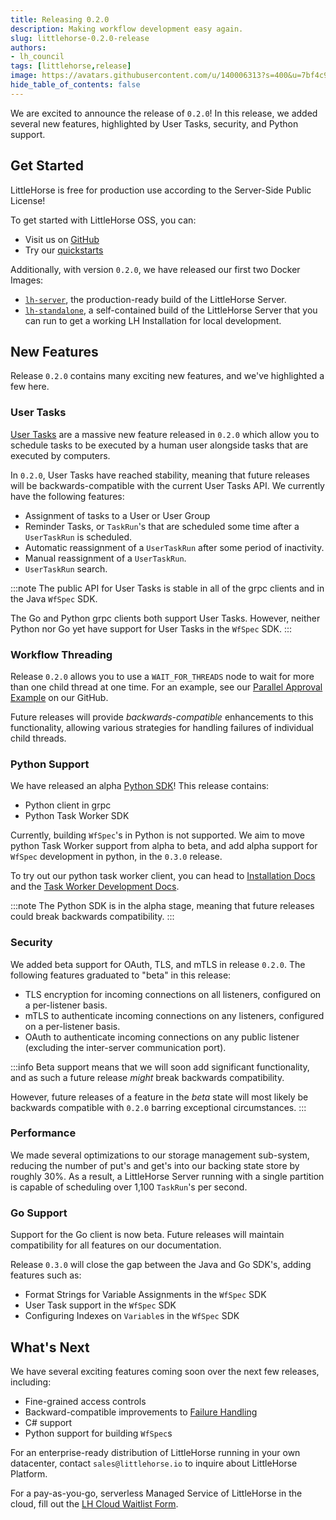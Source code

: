 ```yaml
---
title: Releasing 0.2.0
description: Making workflow development easy again.
slug: littlehorse-0.2.0-release
authors:
- lh_council
tags: [littlehorse,release]
image: https://avatars.githubusercontent.com/u/140006313?s=400&u=7bf4c91d92dfe590ac71bb6b4821e1a81aa5b712&v=4
hide_table_of_contents: false
---
```


We are excited to announce the release of `0.2.0`! <!-- truncate --> In this release, we added several new features, highlighted by User Tasks, security, and Python support.

## Get Started

LittleHorse is free for production use according to the Server-Side Public License!

To get started with LittleHorse OSS, you can:

* Visit us on [GitHub](https://github.com/littlehorse-enterprises)
* Try our [quickstarts](https://littlehorse.dev/docs/developer-guide/install#installation-and-quickstart)

Additionally, with version `0.2.0`, we have released our first two Docker Images:

* [`lh-server`](https://gallery.ecr.aws/littlehorse/littlehorse-server), the production-ready build of the LittleHorse Server.
* [`lh-standalone`](https://gallery.ecr.aws/littlehorse/littlehorse-standalone), a self-contained build of the LittleHorse Server that you can run to get a working LH Installation for local development.

## New Features

Release `0.2.0` contains many exciting new features, and we've highlighted a few here.

### User Tasks

[User Tasks](https://littlehorse.dev/docs/concepts/user-tasks) are a massive new feature released in `0.2.0` which allow you to schedule tasks to be executed by a human user alongside tasks that are executed by computers.

In `0.2.0`, User Tasks have reached stability, meaning that future releases will be backwards-compatible with the current User Tasks API. We currently have the following features:

* Assignment of tasks to a User or User Group
* Reminder Tasks, or `TaskRun`'s that are scheduled some time after a `UserTaskRun` is scheduled.
* Automatic reassignment of a `UserTaskRun` after some period of inactivity.
* Manual reassignment of a `UserTaskRun`.
* `UserTaskRun` search.

:::note
The public API for User Tasks is stable in all of the grpc clients and in the Java `WfSpec` SDK.

The Go and Python grpc clients both support User Tasks. However, neither Python nor Go yet have support for User Tasks in the `WfSpec` SDK.
:::

### Workflow Threading

Release `0.2.0` allows you to use a `WAIT_FOR_THREADS` node to wait for more than one child thread at one time. For an example, see our [Parallel Approval Example](https://github.com/littlehorse-enterprises/littlehorse/tree/master/examples/parallel-approval) on our GitHub.

Future releases will provide _backwards-compatible_ enhancements to this
functionality, allowing various strategies for handling failures of individual child threads.

### Python Support

We have released an alpha [Python SDK](https://github.com/littlehorse-enterprises/littlehorse/tree/master/sdk-python)! This release contains:

* Python client in grpc
* Python Task Worker SDK

Currently, building `WfSpec`'s in Python is not supported. We aim to move python Task Worker support from alpha to beta, and add alpha support for `WfSpec` development in python, in the `0.3.0` release.

To try out our python task worker client, you can head to [Installation Docs](https://littlehorse.dev/docs/developer-guide/install) and the [Task Worker Development Docs](https://littlehorse.dev/docs/developer-guide/task-worker-development).

:::note
The Python SDK is in the alpha stage, meaning that future releases could break backwards compatibility.
:::

### Security

We added beta support for OAuth, TLS, and mTLS in release `0.2.0`. The following features graduated to "beta" in this release:

* TLS encryption for incoming connections on all listeners, configured on a per-listener basis.
* mTLS to authenticate incoming connections on any listeners, configured on a per-listener basis.
* OAuth to authenticate incoming connections on any public listener (excluding the inter-server communication port).

:::info
Beta support means that we will soon add significant functionality, and as such a future release _might_ break backwards compatibility.

However, future releases of a feature in the _beta_ state will most likely be backwards compatible with `0.2.0` barring exceptional circumstances.
:::

### Performance

We made several optimizations to our storage management sub-system, reducing the number of put's and get's into our backing state store by roughly 30%. As a result, a LittleHorse Server running with a single partition is capable of scheduling over 1,100 `TaskRun`'s per second.

### Go Support

Support for the Go client is now beta. Future releases will maintain compatibility for all features on our documentation.

Release `0.3.0` will close the gap between the Java and Go SDK's, adding features such as:
* Format Strings for Variable Assignments in the `WfSpec` SDK
* User Task support in the `WfSpec` SDK
* Configuring Indexes on `Variable`s in the `WfSpec` SDK

## What's Next

We have several exciting features coming soon over the next few releases, including:

* Fine-grained access controls
* Backward-compatible improvements to [Failure Handling](https://littlehorse.dev/docs/concepts/exception-handling)
* C# support
* Python support for building `WfSpec`s

For an enterprise-ready distribution of LittleHorse running in your own datacenter, contact `sales@littlehorse.io` to inquire about LittleHorse Platform.

For a pay-as-you-go, serverless Managed Service of LittleHorse in the cloud, fill out the [LH Cloud Waitlist Form](https://docs.google.com/forms/d/e/1FAIpQLScXVvTYy4LQnYoFoRKRQ7ppuxe0KgncsDukvm96qKN0pU5TnQ/viewform).

